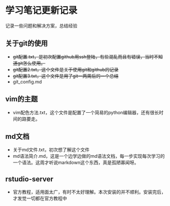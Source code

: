 # 学习笔记更新记录 #
记录一些问题和解决方案，总结经验
## 关于git的使用 ##
+ ~~git配置.txt，是初次配置github用ssh登陆，有些混乱而且有错误，当时不知道git怎么使用。~~
+ ~~git配置2.txt，这个文件是关于使用git和github的记录~~
+ ~~git配置3.txt，这个文件是用了git一两周后的一个总结~~
+ git_config.md

## vim的主题 ##
+ vim配色方法.txt，这个文件是配置了一个简易的python编辑器，还有很长时间的路要走。

## md文档 ##
+ 关于md文件.txt，初次想了解这个文件
+ md语法简介.md，这是一个边学边做的md语法文档，每一步实现每次学习的一个语法。这周才听说markdown这个东西，真是孤陋寡闻呀。  

## rstudio-server ##
+ 官方教程，适用面太广，有时不太好理解。本次安装的并不顺利。安装完后，才发觉一切都在官方教程中
